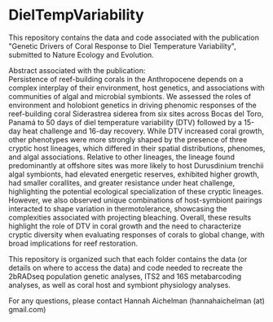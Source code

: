 # DielTempVariability
This repository contains the data and code associated with the publication "Genetic Drivers of Coral Response to Diel Temperature Variability", submitted to Nature Ecology and Evolution.

Abstract associated with the publication: <br />
Persistence of reef-building corals in the Anthropocene depends on a complex interplay of their environment, host genetics, and associations with communities of algal and microbial symbionts. We assessed the roles of environment and holobiont genetics in driving phenomic responses of the reef-building coral Siderastrea siderea from six sites across Bocas del Toro, Panamá to 50 days of diel temperature variability (DTV) followed by a 15-day heat challenge and 16-day recovery. While DTV increased coral growth, other phenotypes were more strongly shaped by the presence of three cryptic host lineages, which differed in their spatial distributions, phenomes, and algal associations. Relative to other lineages, the lineage found predominantly at offshore sites was more likely to host Durusdinium trenchii algal symbionts, had elevated energetic reserves, exhibited higher growth, had smaller corallites, and greater resistance under heat challenge, highlighting the potential ecological specialization of these cryptic lineages. However, we also observed unique combinations of host-symbiont pairings interacted to shape variation in thermotolerance, showcasing the complexities associated with projecting bleaching. Overall, these results highlight the role of DTV in coral growth and the need to characterize cryptic diversity when evaluating responses of corals to global change, with broad implications for reef restoration.


This repository is organized such that each folder contains the data (or details on where to access the data) and code needed to recreate the 2bRADseq population genetic analyses, ITS2 and 16S metabarcoding analyses, as well as coral host and symbiont physiology analyses. 

For any questions, please contact Hannah Aichelman (hannahaichelman (at) gmail.com)
